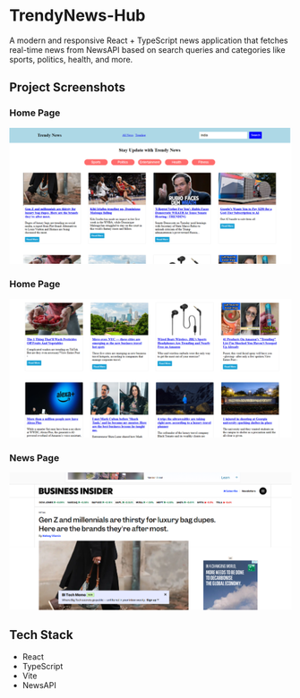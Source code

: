 
# TrendyNews-Hub
A modern and responsive React + TypeScript news application that fetches real-time news from NewsAPI based on search queries and categories like sports, politics, health, and more.
## Project Screenshots

###  Home Page
![Home Page](./public/HomePage.png)

### Home Page
![Home Page](./public/HomePage2.png)

### News Page
![News Page](./public/NewsPage.png)

##  Tech Stack
- React
- TypeScript
- Vite
- NewsAPI